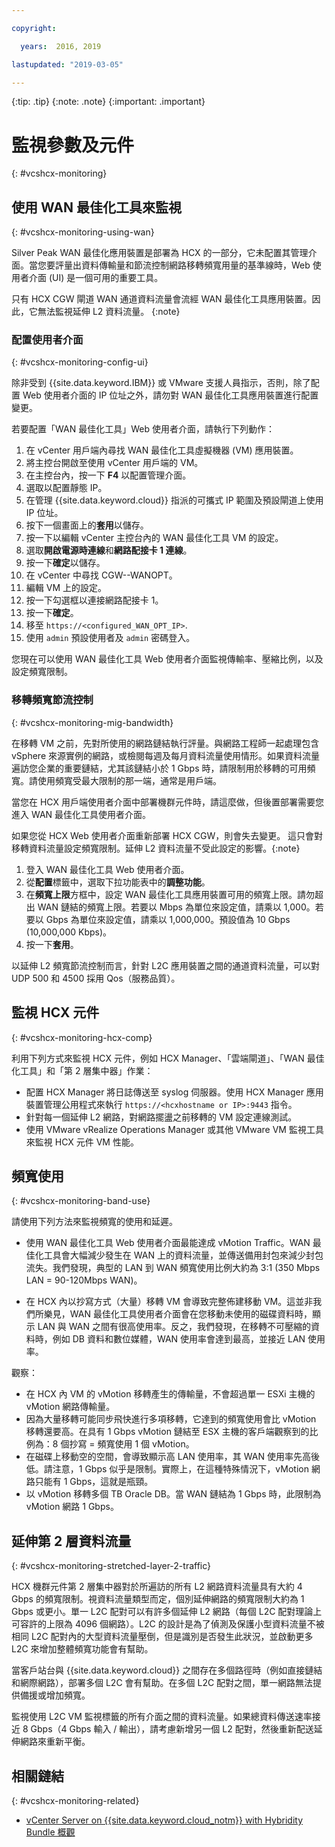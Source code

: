 ```yaml
---

copyright:

  years:  2016, 2019

lastupdated: "2019-03-05"

---
```


{:tip: .tip}
{:note: .note}
{:important: .important}

# 監視參數及元件
{: #vcshcx-monitoring}

## 使用 WAN 最佳化工具來監視
{: #vcshcx-monitoring-using-wan}

Silver Peak WAN 最佳化應用裝置是部署為 HCX 的一部分，它未配置其管理介面。當您要評量出資料傳輸量和節流控制網路移轉頻寬用量的基準線時，Web 使用者介面 (UI) 是一個可用的重要工具。

只有 HCX CGW 閘道 WAN 通道資料流量會流經 WAN 最佳化工具應用裝置。因此，它無法監視延伸 L2 資料流量。
{:note}

### 配置使用者介面
{: #vcshcx-monitoring-config-ui}

除非受到 {{site.data.keyword.IBM}} 或 VMware 支援人員指示，否則，除了配置 Web 使用者介面的 IP 位址之外，請勿對 WAN 最佳化工具應用裝置進行配置變更。   

若要配置「WAN 最佳化工具」Web 使用者介面，請執行下列動作：
1.	在 vCenter 用戶端內尋找 WAN 最佳化工具虛擬機器 (VM) 應用裝置。
2.	將主控台開啟至使用 vCenter 用戶端的 VM。
3.	在主控台內，按一下 **F4** 以配置管理介面。
4.	選取以配置靜態 IP。
5.	在管理 {{site.data.keyword.cloud}} 指派的可攜式 IP 範圍及預設閘道上使用 IP 位址。
6.	按下一個畫面上的**套用**以儲存。
7.  按一下以編輯 vCenter 主控台內的 WAN 最佳化工具 VM 的設定。
8.	選取**開啟電源時連線**和**網路配接卡 1 連線**。
9.	按一下**確定**以儲存。
10.	在 vCenter 中尋找 CGW-<xxx>-WANOPT。
11.	編輯 VM 上的設定。
12.	按一下勾選框以連接網路配接卡 1。
13.	按一下**確定**。
14.	移至 `https://<configured_WAN_OPT_IP>`.
15.	使用 `admin` 預設使用者及 `admin` 密碼登入。

您現在可以使用 WAN 最佳化工具 Web 使用者介面監視傳輸率、壓縮比例，以及設定頻寬限制。

### 移轉頻寬節流控制
{: #vcshcx-monitoring-mig-bandwidth}

在移轉 VM 之前，先對所使用的網路鏈結執行評量。與網路工程師一起處理包含 vSphere 來源實例的網路，或檢閱每週及每月資料流量使用情形。如果資料流量遍訪您企業的重要鏈結，尤其該鏈結小於 1 Gbps 時，請限制用於移轉的可用頻寬。請使用頻寬受最大限制的那一端，通常是用戶端。

當您在 HCX 用戶端使用者介面中部署機群元件時，請這麼做，但後置部署需要您進入 WAN 最佳化工具使用者介面。

如果您從 HCX Web 使用者介面重新部署 HCX CGW，則會失去變更。
這只會對移轉資料流量設定頻寬限制。延伸 L2 資料流量不受此設定的影響。{:note}

1. 登入 WAN 最佳化工具 Web 使用者介面。
2. 從**配置**標籤中，選取下拉功能表中的**調整功能**。
3. 在**頻寬上限**方框中，設定 WAN 最佳化工具應用裝置可用的頻寬上限。請勿超出 WAN 鏈結的頻寬上限。若要以 Mbps 為單位來設定值，請乘以 1,000。若要以 Gbps 為單位來設定值，請乘以 1,000,000。預設值為 10 Gbps (10,000,000 Kbps)。
4. 按一下**套用**。

以延伸 L2 頻寬節流控制而言，針對 L2C 應用裝置之間的通道資料流量，可以對 UDP 500 和 4500 採用 Qos（服務品質）。

## 監視 HCX 元件
{: #vcshcx-monitoring-hcx-comp}

利用下列方式來監視 HCX 元件，例如 HCX Manager、「雲端閘道」、「WAN 最佳化工具」和「第 2 層集中器」作業：

- 配置 HCX Manager 將日誌傳送至 syslog 伺服器。使用 HCX Manager 應用裝置管理公用程式來執行 `https://<hcxhostname or
IP>:9443` 指令。
- 針對每一個延伸 L2 網路，對網路擺盪之前移轉的 VM 設定連線測試。
- 使用 VMware vRealize Operations Manager 或其他 VMware VM 監視工具來監視 HCX 元件 VM 性能。

## 頻寬使用
{: #vcshcx-monitoring-band-use}

請使用下列方法來監視頻寬的使用和延遲。

- 使用 WAN 最佳化工具 Web 使用者介面最能達成 vMotion Traffic。WAN 最佳化工具會大幅減少發生在 WAN 上的資料流量，並傳送備用封包來減少封包流失。我們發現，典型的 LAN 到 WAN 頻寬使用比例大約為 3:1 (350 Mbps LAN = 90-120Mbps WAN)。

- 在 HCX 內以抄寫方式（大量）移轉 VM 會導致完整佈建移動 VM。這並非我們所樂見，WAN 最佳化工具使用者介面會在您移動未使用的磁碟資料時，顯示 LAN 與 WAN 之間有很高使用率。反之，我們發現，在移轉不可壓縮的資料時，例如 DB 資料和數位媒體，WAN 使用率會達到最高，並接近 LAN 使用率。

觀察：
- 在 HCX 內 VM 的 vMotion 移轉產生的傳輸量，不會超過單一 ESXi 主機的 vMotion 網路傳輸量。
- 因為大量移轉可能同步飛快進行多項移轉，它達到的頻寬使用會比 vMotion 移轉還要高。在具有 1 Gbps vMotion 鏈結至 ESX 主機的客戶端觀察到的比例為：8 個抄寫 = 頻寬使用 1 個 vMotion。
- 在磁碟上移動空的空間，會導致顯示高 LAN 使用率，其 WAN 使用率先高後低。請注意，1 Gbps 似乎是限制。實際上，在這種特殊情況下，vMotion 網路只能有 1 Gbps，這就是瓶頸。
- 以 vMotion 移轉多個 TB Oracle DB。當 WAN 鏈結為 1 Gbps 時，此限制為 vMotion 網路 1 Gbps。

## 延伸第 2 層資料流量
{: #vcshcx-monitoring-stretched-layer-2-traffic}

HCX 機群元件第 2 層集中器對於所遍訪的所有 L2 網路資料流量具有大約 4 Gbps 的頻寬限制。視資料流量類型而定，個別延伸網路的頻寬限制大約為 1 Gbps 或更小。單一 L2C 配對可以有許多個延伸 L2 網路（每個 L2C 配對理論上可容許的上限為 4096 個網路）。L2C 的設計是為了偵測及保護小型資料流量不被相同 L2C 配對內的大型資料流量壓倒，但是識別是否發生此狀況，並啟動更多 L2C 來增加整體頻寬功能會有幫助。

當客戶站台與 {{site.data.keyword.cloud}} 之間存在多個路徑時（例如直接鏈結和網際網路），部署多個 L2C 會有幫助。在多個 L2C 配對之間，單一網路無法提供備援或增加頻寬。

監視使用 L2C VM 監視標籤的所有介面之間的資料流量。如果總資料傳送速率接近 8 Gbps（4 Gbps 輸入 / 輸出），請考慮新增另一個 L2 配對，然後重新配送延伸網路來重新平衡。

## 相關鏈結
{: #vcshcx-monitoring-related}

* [vCenter Server on {{site.data.keyword.cloud_notm}} with Hybridity Bundle 概觀](/docs/services/vmwaresolutions/archiref/vcs?topic=vmware-solutions-vcs-hybridity-intro)   
